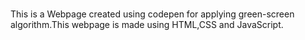 # 
This is a Webpage created using codepen for applying green-screen algorithm.This webpage is made using HTML,CSS and JavaScript.

 
